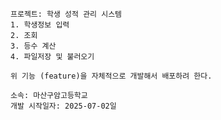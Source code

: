     프로젝트: 학생 성적 관리 시스템
    1. 학생정보 입력
    2. 조회
    3. 등수 계산
    4. 파일저장 및 불러오기

    위 기능 (feature)을 자체적으로 개발해서 배포하려 한다.

    소속: 마산구암고등학교
    개발 시작일자: 2025-07-02일
    
    

